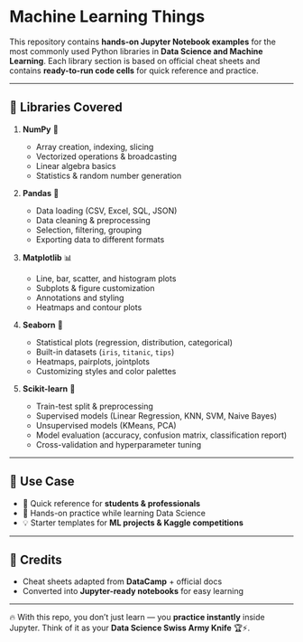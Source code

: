 # Machine Learning Things

This repository contains **hands-on Jupyter Notebook examples** for the most commonly used Python libraries in **Data Science and Machine Learning**. Each library section is based on official cheat sheets and contains **ready-to-run code cells** for quick reference and practice.

---

## 🚀 Libraries Covered

1. **NumPy** 🧮

   * Array creation, indexing, slicing
   * Vectorized operations & broadcasting
   * Linear algebra basics
   * Statistics & random number generation

2. **Pandas** 🐼

   * Data loading (CSV, Excel, SQL, JSON)
   * Data cleaning & preprocessing
   * Selection, filtering, grouping
   * Exporting data to different formats

3. **Matplotlib** 📊

   * Line, bar, scatter, and histogram plots
   * Subplots & figure customization
   * Annotations and styling
   * Heatmaps and contour plots

4. **Seaborn** 🎨

   * Statistical plots (regression, distribution, categorical)
   * Built-in datasets (`iris`, `titanic`, `tips`)
   * Heatmaps, pairplots, jointplots
   * Customizing styles and color palettes

5. **Scikit-learn** 🤖

   * Train-test split & preprocessing
   * Supervised models (Linear Regression, KNN, SVM, Naive Bayes)
   * Unsupervised models (KMeans, PCA)
   * Model evaluation (accuracy, confusion matrix, classification report)
   * Cross-validation and hyperparameter tuning

---



## 🎯 Use Case

* 📖 Quick reference for **students & professionals**
* 🧪 Hands-on practice while learning Data Science
* 💡 Starter templates for **ML projects & Kaggle competitions**

---

## 🙌 Credits

* Cheat sheets adapted from **DataCamp** + official docs
* Converted into **Jupyter-ready notebooks** for easy learning

---

🔥 With this repo, you don’t just learn — you **practice instantly** inside Jupyter.
Think of it as your **Data Science Swiss Army Knife** 🏆⚡.
